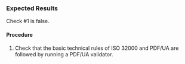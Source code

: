 ### Expected Results
Check #&#x2060;1 is false.
#### Procedure
 1. Check that the basic technical rules of ISO 32000 and PDF/UA are followed by running a PDF/UA validator.
